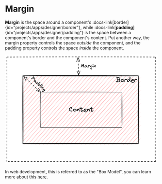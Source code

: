 # Margin

**Margin** is the space around a component's :docs-link[border]{id="projects/apps/designer/border"}, while :docs-link[**padding**]{id="projects/apps/designer/padding"} is the space between a component's border and the component's content. Put another way, the margin property controls the space _outside_ the component, and the padding property controls the space _inside_ the component.

![Box Model](/src/assets/box_model.png)

In web development, this is referred to as the "Box Model", you can learn more about this [here](https://developer.mozilla.org/en-US/docs/Learn/CSS/Building_blocks/The_box_model). 
